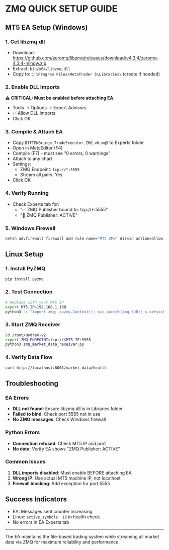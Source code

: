 # ZMQ QUICK SETUP GUIDE

## MT5 EA Setup (Windows)

### 1. Get libzmq.dll
- Download: https://github.com/zeromq/libzmq/releases/download/v4.3.4/zeromq-4.3.4-mingw.zip
- Extract: `bin/x64/libzmq.dll`
- Copy to: `C:\Program Files\MetaTrader 5\Libraries\` (create if needed)

### 2. Enable DLL Imports
⚠️ **CRITICAL: Must be enabled before attaching EA**
- Tools → Options → Expert Advisors
- ✅ Allow DLL imports
- Click OK

### 3. Compile & Attach EA
- Copy `BITTENBridge_TradeExecutor_ZMQ_v6.mq5` to Experts folder
- Open in MetaEditor (F4)
- Compile (F7) - must see "0 errors, 0 warnings"
- Attach to any chart
- Settings:
  - ZMQ Endpoint: `tcp://*:5555`
  - Stream all pairs: Yes
- Click OK

### 4. Verify Running
- Check Experts tab for:
  - "✅ ZMQ Publisher bound to: tcp://*:5555"
  - "📡 ZMQ Publisher: ACTIVE"

### 5. Windows Firewall
```cmd
netsh advfirewall firewall add rule name="MT5 ZMQ" dir=in action=allow protocol=TCP localport=5555
```

## Linux Setup

### 1. Install PyZMQ
```bash
pip install pyzmq
```

### 2. Test Connection
```bash
# Replace with your MT5 IP
export MT5_IP=192.168.1.100
python3 -c "import zmq; c=zmq.Context(); s=c.socket(zmq.SUB); s.setsockopt_string(zmq.SUBSCRIBE,''); s.connect('tcp://$MT5_IP:5555'); print(s.recv_string())"
```

### 3. Start ZMQ Receiver
```bash
cd /root/HydraX-v2
export ZMQ_ENDPOINT=tcp://$MT5_IP:5555
python3 zmq_market_data_receiver.py
```

### 4. Verify Data Flow
```bash
curl http://localhost:8001/market-data/health
```

## Troubleshooting

### EA Errors
- **DLL not found**: Ensure libzmq.dll is in Libraries folder
- **Failed to bind**: Check port 5555 not in use
- **No ZMQ messages**: Check Windows firewall

### Python Errors
- **Connection refused**: Check MT5 IP and port
- **No data**: Verify EA shows "ZMQ Publisher: ACTIVE"

### Common Issues
1. **DLL imports disabled**: Must enable BEFORE attaching EA
2. **Wrong IP**: Use actual MT5 machine IP, not localhost
3. **Firewall blocking**: Add exception for port 5555

## Success Indicators
- EA: Messages sent counter increasing
- Linux: `active_symbols: 15` in health check
- No errors in EA Experts tab

---

The EA maintains the file-based trading system while streaming all market data via ZMQ for maximum reliability and performance.